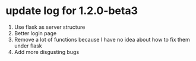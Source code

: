 # update log for 1.2.0-beta3

1. Use flask as server structure
2. Better login page
3. Remove a lot of functions because I have no idea about how to fix them under flask
4. Add more disgusting bugs
